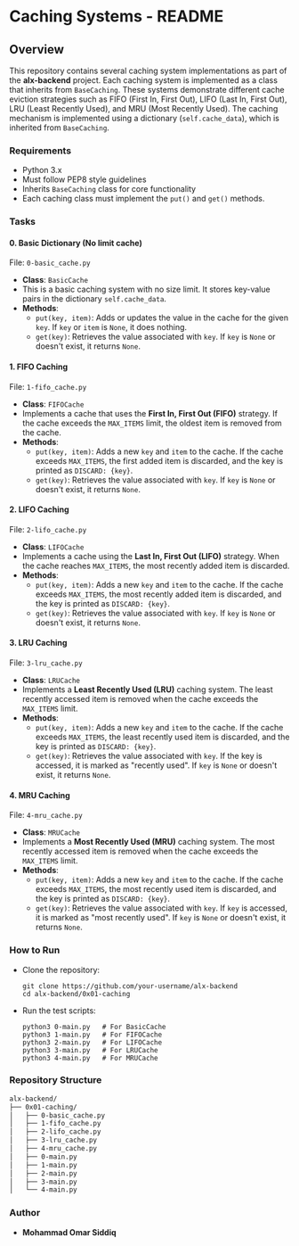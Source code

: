 # Caching Systems - README

## Overview
This repository contains several caching system implementations as part of the **alx-backend** project. Each caching system is implemented as a class that inherits from `BaseCaching`. These systems demonstrate different cache eviction strategies such as FIFO (First In, First Out), LIFO (Last In, First Out), LRU (Least Recently Used), and MRU (Most Recently Used). The caching mechanism is implemented using a dictionary (`self.cache_data`), which is inherited from `BaseCaching`.

### Requirements
- Python 3.x
- Must follow PEP8 style guidelines
- Inherits `BaseCaching` class for core functionality
- Each caching class must implement the `put()` and `get()` methods.

### Tasks

#### 0. Basic Dictionary (No limit cache)
File: `0-basic_cache.py`

- **Class**: `BasicCache`
- This is a basic caching system with no size limit. It stores key-value pairs in the dictionary `self.cache_data`.
- **Methods**:
  - `put(key, item)`: Adds or updates the value in the cache for the given `key`. If `key` or `item` is `None`, it does nothing.
  - `get(key)`: Retrieves the value associated with `key`. If `key` is `None` or doesn't exist, it returns `None`.

#### 1. FIFO Caching
File: `1-fifo_cache.py`

- **Class**: `FIFOCache`
- Implements a cache that uses the **First In, First Out (FIFO)** strategy. If the cache exceeds the `MAX_ITEMS` limit, the oldest item is removed from the cache.
- **Methods**:
  - `put(key, item)`: Adds a new `key` and `item` to the cache. If the cache exceeds `MAX_ITEMS`, the first added item is discarded, and the key is printed as `DISCARD: {key}`.
  - `get(key)`: Retrieves the value associated with `key`. If `key` is `None` or doesn't exist, it returns `None`.

#### 2. LIFO Caching
File: `2-lifo_cache.py`

- **Class**: `LIFOCache`
- Implements a cache using the **Last In, First Out (LIFO)** strategy. When the cache reaches `MAX_ITEMS`, the most recently added item is discarded.
- **Methods**:
  - `put(key, item)`: Adds a new `key` and `item` to the cache. If the cache exceeds `MAX_ITEMS`, the most recently added item is discarded, and the key is printed as `DISCARD: {key}`.
  - `get(key)`: Retrieves the value associated with `key`. If `key` is `None` or doesn't exist, it returns `None`.

#### 3. LRU Caching
File: `3-lru_cache.py`

- **Class**: `LRUCache`
- Implements a **Least Recently Used (LRU)** caching system. The least recently accessed item is removed when the cache exceeds the `MAX_ITEMS` limit.
- **Methods**:
  - `put(key, item)`: Adds a new `key` and `item` to the cache. If the cache exceeds `MAX_ITEMS`, the least recently used item is discarded, and the key is printed as `DISCARD: {key}`.
  - `get(key)`: Retrieves the value associated with `key`. If the key is accessed, it is marked as "recently used". If `key` is `None` or doesn't exist, it returns `None`.

#### 4. MRU Caching
File: `4-mru_cache.py`

- **Class**: `MRUCache`
- Implements a **Most Recently Used (MRU)** caching system. The most recently accessed item is removed when the cache exceeds the `MAX_ITEMS` limit.
- **Methods**:
  - `put(key, item)`: Adds a new `key` and `item` to the cache. If the cache exceeds `MAX_ITEMS`, the most recently used item is discarded, and the key is printed as `DISCARD: {key}`.
  - `get(key)`: Retrieves the value associated with `key`. If `key` is accessed, it is marked as "most recently used". If `key` is `None` or doesn't exist, it returns `None`.

### How to Run
- Clone the repository:
  ```
  git clone https://github.com/your-username/alx-backend
  cd alx-backend/0x01-caching
  ```

- Run the test scripts:
  ```
  python3 0-main.py   # For BasicCache
  python3 1-main.py   # For FIFOCache
  python3 2-main.py   # For LIFOCache
  python3 3-main.py   # For LRUCache
  python3 4-main.py   # For MRUCache
  ```

### Repository Structure

```bash
alx-backend/
├── 0x01-caching/
│   ├── 0-basic_cache.py
│   ├── 1-fifo_cache.py
│   ├── 2-lifo_cache.py
│   ├── 3-lru_cache.py
│   ├── 4-mru_cache.py
│   ├── 0-main.py
│   ├── 1-main.py
│   ├── 2-main.py
│   ├── 3-main.py
│   └── 4-main.py
```

### Author
- **Mohammad Omar Siddiq**
